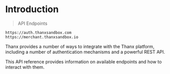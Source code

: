 # Introduction

> API Endpoints

```
https://auth.thanxsandbox.com
https://merchant.thanxsandbox.io
```

Thanx provides a number of ways to integrate with the Thanx platform, including
a number of authentication mechanisms and a powerful REST API.

This API reference provides information on available endpoints and how to
interact with them.
